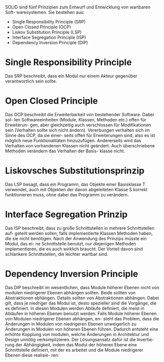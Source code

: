 SOLID sind fünf Prinzipien zum Entwurf und Entwicklung von wartbaren Soft-
waresystemen. Sie bestehen aus:
- Single Responsibility Principle (SRP)
- Open Closed Principle (OCP)
- Liskov Substitution Principle (LSP)
- Interface Segregation Principle (ISP)
- Dependency Inversion Principle (DIP)
# Single Responsibility Principle
Das SRP beschreibt, dass ein Modul nur einem Akteur gegenüber verantwortlich
sein sollte.
# Open Closed Principle
Das OCP beschreibt die Erweiterbarkeit von bestehender Software. Dabei sol-
len Softwareeinheiten (Module, Klassen, Methoden etc.) offen für Erweiterun-
gen, aber gleichzeitig auch verschlossen für Modifikationen sein (Verhalten sollte
sich nicht ändern). Vererbungen verhalten sich im Sinne des OCP, da sie einer-
seits offen für Erweiterungen sind, also es ist möglich neue Funktionalitäten
hinzuzufügen. Andererseits wird das Verhalten von vorhandenen Klassen nicht
geändert. Auch überschriebene Methoden verändern das Verhalten der Basis-
klasse nicht.
# Liskovsches Substitutionsprinzip
Das LSP besagt, dass ein Programm, das Objekte einer Basisklasse T verwendet,
auch mit Objekten der davon abgeleiteten Klasse S korrekt funktionieren muss,
ohne dabei das Programm zu verändern.
# Interface Segregation Prinzip
Das ISP beschreibt, dass zu große Schnittstellen in mehrere Schnittstellen auf-
geteilt werden sollen, falls implementierte Klassen Methoden haben, die sie
nicht benötigen. Nach der Anwendung des Prinzips müsste ein Modul, das ei-
ne Schnittstelle benutzt, nur diejenigen Methoden implementieren, die es auch
wirklich braucht. Der Vorteil davon sind schlankere Schnittstellen, die leichter
wartbar sind.
# Dependency Inversion Principle 
Das DIP beschreibt im wesentlichen, dass Module höherer Ebenen nicht von
modulen niedrigerer Ebenen abhängen sollten. Beide sollten von Abstraktionen
abhängen. Details sollten von Abstraktionen abhängen.
Dabei gilt, dass je niedriger das Modul ist, desto spezieller sind die Vorgänge, die
es definiert. In diesen Modulen werden Abläufe definiert, die meist in Abläufen
in höheren Ebenen benutzt werden.
Falls Module höherer Ebenen von Modulen niedrigerer Ebenen abhängen, en-
steht das Problem, dass die Änderungen in Modulen von niedrigeren Ebenen
unweigerlich zu Änderungen in Modulen von höheren Ebenen führen. Dadurch
entsteht eine erhöhte Kopplung von modulen, welche Änderungen in Architektur
und Design unnötig verkomplizieren. Der Lösungsansatz dafür ist die Invertie-
rung der Abhängigkeit, indem das Modul der höheren Ebene eine Schnittstelle
definiert, mit der es arbeitet und die Module niedrigerer Ebenen diese realisie-
ren.